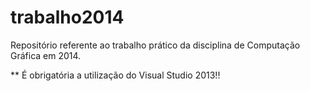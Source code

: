 trabalho2014
============

Repositório referente ao trabalho prático da disciplina de Computação Gráfica em 2014.

** É obrigatória a utilização do Visual Studio 2013!!
